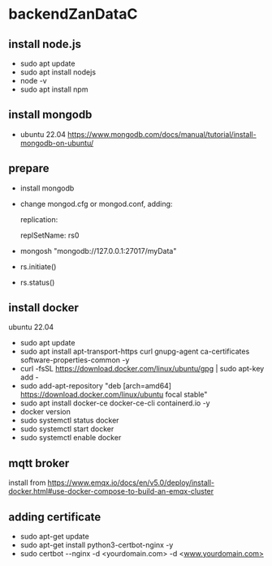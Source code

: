# backendZanDataC

## install node.js
- sudo apt update
- sudo apt install nodejs
- node -v
- sudo apt install npm

## install mongodb
- ubuntu 22.04 https://www.mongodb.com/docs/manual/tutorial/install-mongodb-on-ubuntu/

## prepare
- install mongodb
- change mongod.cfg or mongod.conf, adding:
  
  replication:
  
    replSetName: rs0
  
- mongosh "mongodb://127.0.0.1:27017/myData"
- rs.initiate()
- rs.status()

## install docker
ubuntu 22.04
- sudo apt update
- sudo apt install apt-transport-https curl gnupg-agent ca-certificates software-properties-common -y
- curl -fsSL https://download.docker.com/linux/ubuntu/gpg | sudo apt-key add -
- sudo add-apt-repository "deb [arch=amd64] https://download.docker.com/linux/ubuntu focal stable"
- sudo apt install docker-ce docker-ce-cli containerd.io -y
- docker version
- sudo systemctl status docker
- sudo systemctl start docker
- sudo systemctl enable docker

## mqtt broker
install from https://www.emqx.io/docs/en/v5.0/deploy/install-docker.html#use-docker-compose-to-build-an-emqx-cluster

## adding certificate
- sudo apt-get update
- sudo apt-get install python3-certbot-nginx -y
- sudo certbot --nginx -d <yourdomain.com> -d <www.yourdomain.com>
